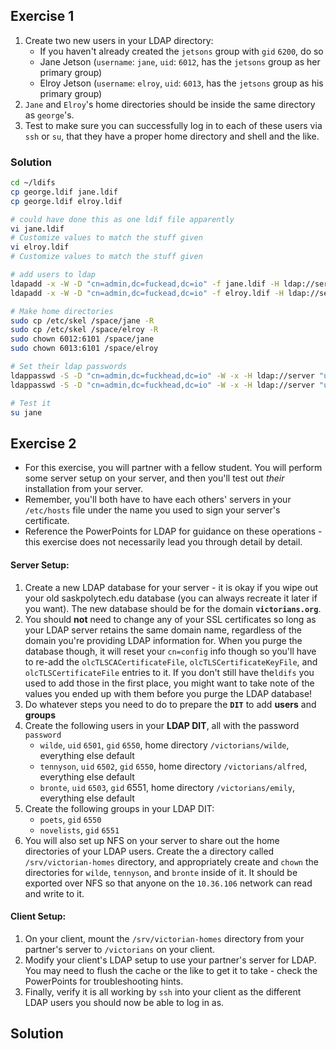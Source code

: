 ## Exercise 1
1. Create two new users in your LDAP directory:
	- If you haven't already created the `jetsons` group with `gid` `6200`, do so
	- Jane Jetson (`username`: `jane`, `uid`: `6012`, has the `jetsons` group as her primary group)
	- Elroy Jetson (`username`: `elroy`, `uid`: `6013`, has the `jetsons` group as his primary group)
2. `Jane` and `Elroy`'s home directories should be inside the same directory as `george`'s.
3. Test to make sure you can successfully log in to each of these users via `ssh` or `su`, that they have a proper home directory and shell and the like.

### Solution
```bash
cd ~/ldifs
cp george.ldif jane.ldif
cp george.ldif elroy.ldif

# could have done this as one ldif file apparently
vi jane.ldif
# Customize values to match the stuff given
vi elroy.ldif
# Customize values to match the stuff given

# add users to ldap
ldapadd -x -W -D "cn=admin,dc=fuckead,dc=io" -f jane.ldif -H ldap://server
ldapadd -x -W -D "cn=admin,dc=fuckead,dc=io" -f elroy.ldif -H ldap://server

# Make home directories
sudo cp /etc/skel /space/jane -R
sudo cp /etc/skel /space/elroy -R
sudo chown 6012:6101 /space/jane
sudo chown 6013:6101 /space/elroy

# Set their ldap passwords
ldappasswd -S -D "cn=admin,dc=fuckhead,dc=io" -W -x -H ldap://server "uid=jane,ou=users,dc=fuckhead,dc=io"
ldappasswd -S -D "cn=admin,dc=fuckhead,dc=io" -W -x -H ldap://server "uid=elroy,ou=users,dc=fuckhead,dc=io"

# Test it
su jane
```

## Exercise 2
- For this exercise, you will partner with a fellow student. You will perform some server setup on your server, and then you'll test out _their_ installation from your server.
- Remember, you'll both have to have each others' servers in your `/etc/hosts` file under the name you used to sign your server's certificate.
- Reference the PowerPoints for LDAP for guidance on these operations - this exercise does not necessarily lead you through detail by detail.

#### Server Setup:
1. Create a new LDAP database for your server - it is okay if you wipe out your old saskpolytech.edu database (you can always recreate it later if you want). The new database should be for the domain **`victorians.org`**.
2. You should **not** need to change any of your SSL certificates so long as your LDAP server retains the same domain name, regardless of the domain you're providing LDAP information for. When you purge the database though, it will reset your `cn=config` info though so you'll have to re-add the `olcTLSCACertificateFile`, `olcTLSCertificateKeyFile`, and `olcTLSCertificateFile` entries to it. If you don't still have the`ldifs` you used to add those in the first place, you might want to take note of the values you ended up with them before you purge the LDAP database!
3. Do whatever steps you need to do to prepare the **`DIT`** to add **users** and **groups**
4. Create the following users in your **LDAP DIT**, all with the password `password`
	- `wilde`, `uid` `6501`, `gid` `6550`, home directory `/victorians/wilde`, everything else default
	- `tennyson`, `uid` `6502`, `gid` `6550`, home directory `/victorians/alfred`, everything else default
	- `bronte`, `uid` `6503`, `gid` 6551, home directory `/victorians/emily`, everything else default
5. Create the following groups in your LDAP DIT:
	- `poets`, `gid` `6550`
	- `novelists`, `gid` `6551`
6. You will also set up NFS on your server to share out the home directories of your LDAP users. Create the a directory called `/srv/victorian-homes` directory, and appropriately create and `chown` the directories for `wilde`, `tennyson`, and `bronte` inside of it. It should be exported over NFS so that anyone on the `10.36.106` network can read and write to it.

#### Client Setup:
1. On your client, mount the `/srv/victorian-homes` directory from your partner's server to `/victorians` on your client.
2. Modify your client's LDAP setup to use your partner's server for LDAP. You may need to flush the cache or the like to get it to take - check the PowerPoints for troubleshooting hints.
3. Finally, verify it is all working by `ssh` into your client as the different LDAP users you should now be able to log in as.

## Solution
```bash

```